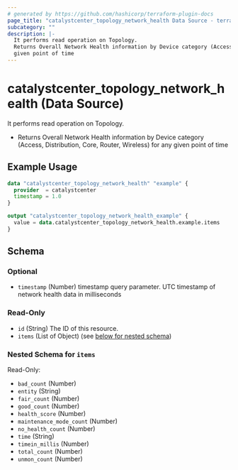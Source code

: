 ```yaml
---
# generated by https://github.com/hashicorp/terraform-plugin-docs
page_title: "catalystcenter_topology_network_health Data Source - terraform-provider-catalystcenter"
subcategory: ""
description: |-
  It performs read operation on Topology.
  Returns Overall Network Health information by Device category (Access, Distribution, Core, Router, Wireless) for any
  given point of time
---
```


# catalystcenter_topology_network_health (Data Source)

It performs read operation on Topology.

- Returns Overall Network Health information by Device category (Access, Distribution, Core, Router, Wireless) for any
given point of time

## Example Usage

```terraform
data "catalystcenter_topology_network_health" "example" {
  provider  = catalystcenter
  timestamp = 1.0
}

output "catalystcenter_topology_network_health_example" {
  value = data.catalystcenter_topology_network_health.example.items
}
```

<!-- schema generated by tfplugindocs -->
## Schema

### Optional

- `timestamp` (Number) timestamp query parameter. UTC timestamp of network health data in milliseconds

### Read-Only

- `id` (String) The ID of this resource.
- `items` (List of Object) (see [below for nested schema](#nestedatt--items))

<a id="nestedatt--items"></a>
### Nested Schema for `items`

Read-Only:

- `bad_count` (Number)
- `entity` (String)
- `fair_count` (Number)
- `good_count` (Number)
- `health_score` (Number)
- `maintenance_mode_count` (Number)
- `no_health_count` (Number)
- `time` (String)
- `timein_millis` (Number)
- `total_count` (Number)
- `unmon_count` (Number)
